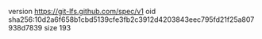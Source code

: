 version https://git-lfs.github.com/spec/v1
oid sha256:10d2a6f658b1cbd5139cfe3fb2c3912d4203843eec795fd21f25a807938d7839
size 193
